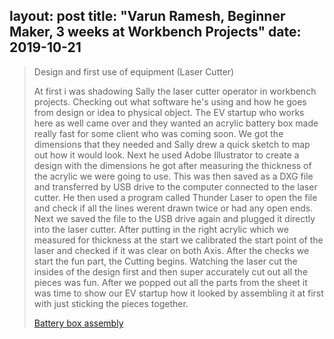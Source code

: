 layout: post
title: "Varun Ramesh, Beginner Maker, 3 weeks at Workbench Projects"
date: 2019-10-21
---
>Design and first use of equipment (Laser Cutter)
>
>At first i was shadowing Sally the laser cutter operator in workbench projects. Checking out what software he's using and how he goes from design or idea to physical object. The EV startup who works here as well came over and they wanted an acrylic battery box made really fast for some client who  was coming soon. We got the dimensions that they needed and Sally drew a quick sketch to map out how it would look. Next he used Adobe Illustrator to create a design with the dimensions he got after measuring the thickness of the acrylic we were going to use. This was then saved as a DXG file and transferred by USB drive to the computer connected to the laser cutter. He then used a program called Thunder Laser to open the file and check if all the lines werent drawn twice or had any open ends. Next we saved the file to the USB drive again and plugged it directly into the laser cutter. After putting in the right acrylic which we measured for thickness at the start we calibrated the start point of the laser and checked if it was clear on both Axis. After the checks we start the fun part, the Cutting begins. Watching the laser cut the insides of the design first and then super accurately cut out all the pieces was fun. After we popped out all the parts from the sheet it was time to show our EV startup how it looked by assembling it at first with just sticking the pieces together. 
>
>[Battery box assembly](https://giphy.com/gifs/cO2NUE0yOpAEHs4QG3/fullscreen) 
>
>


